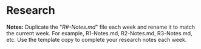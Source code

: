 # Research

**Notes:** Duplicate the "_R#-Notes.md_" file each week and rename it to match the current week. For example, R1-Notes.md, R2-Notes.md, R3-Notes.md, etc. Use the template copy to complete your research notes each week.
